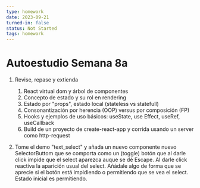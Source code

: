 ```yaml
---
type: homework
date: 2023-09-21
turned-in: false
status: Not Started
tags: homework
---
```

#  Autoestudio Semana 8a
1. Revise, repase y extienda
	1. React virtual dom y árbol de componentes
	2. Concepto de estado y su rol en rendering
	3. Estado por "props", estado local (stateless vs statefull)
	4. Consonantización por herencia (OOP) versus por composición (FP)
	5. Hooks y ejemplos de uso básicos: useState, use Effect, useRef, useCallback
	6. Build de un proyecto de create-react-app y corrida usando un server como http-request

2. Tome el demo "text_select" y añada un nuevo componente nuevo SelectorButtom que se comporta como un (toggle) botón que al darle click impide que el select aparezca auque se dé Escape. Al darle click reactiva la aparición usual del select. Añádale algo de forma que se aprecie si el botón está impidiendo o permitiendo que se vea el select. Estado inicial es permitiendo.